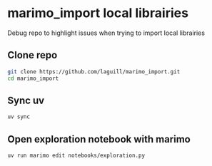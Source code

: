 # marimo_import local librairies

Debug repo to highlight issues when trying to import local librairies

## Clone repo
```bash
git clone https://github.com/laguill/marimo_import.git
cd marimo_import
```

## Sync uv
```bash
uv sync
```

## Open exploration notebook with marimo
```bash
uv run marimo edit notebooks/exploration.py
```
